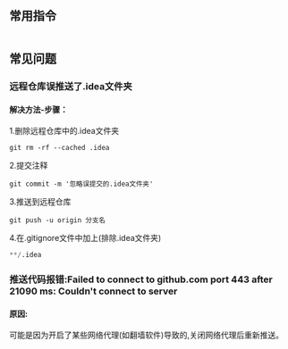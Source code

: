 ## 常用指令
```

```



## 常见问题
### 远程仓库误推送了.idea文件夹
#### 解决方法-步骤： 
1.删除远程仓库中的.idea文件夹
```shell script
git rm -rf --cached .idea
```
2.提交注释
```shell script
git commit -m '忽略误提交的.idea文件夹'
```
3.推送到远程仓库
```shell script
git push -u origin 分支名
```
4.在.gitignore文件中加上(排除.idea文件夹)
```python
**/.idea
```

### 推送代码报错:Failed to connect to github.com port 443 after 21090 ms: Couldn't connect to server
#### 原因:
可能是因为开启了某些网络代理(如翻墙软件)导致的,关闭网络代理后重新推送。
